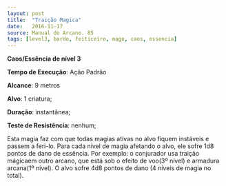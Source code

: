 ```yaml
---
layout: post
title:  "Traição Magica"
date:   2016-11-17
source: Manual do Arcano. 85
tags: [level3, bardo, feiticeiro, mago, caos, essencia]
---
```


**Caos/Essência de nível 3**

**Tempo de Execução**: Ação Padrão

**Alcance**: 9 metros

**Alvo**: 1 criatura;

**Duração**: instantânea;

**Teste de Resistência**: nenhum;

Esta magia faz com que todas magias 
ativas no alvo fiquem instáveis e passem a 
feri-lo. Para cada nível de magia afetando 
o alvo, ele sofre 1d8 pontos de dano de 
essência. Por exemplo: o conjurador usa 
traição mágicaem outro arcano, que está 
sob o efeito de voo(3º nível) e armadura 
arcana(1º nível). O alvo sofre 4d8 pontos de dano (4 níveis de magia no total).